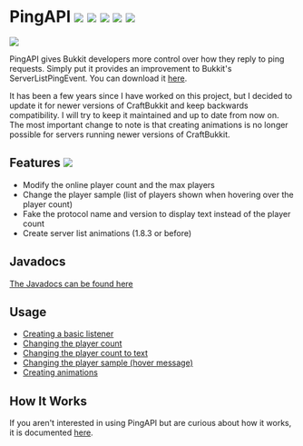 # PingAPI [<img src="https://img.shields.io/badge/minecraft-1.14.1-important.svg">](README.md) [<img src="https://img.shields.io/badge/craftbukkit-1.7.5%20--%201.14.1-critical.svg">](README.md) [<img src="https://img.shields.io/badge/release-v1.3.1-blue.svg">](README.md) [<img src="https://img.shields.io/badge/license-MIT-blue.svg">](https://github.com/henry-anderson/PingAPI/blob/master/LICENSE) [<img src="https://img.shields.io/spiget/downloads/3829.svg?color=blue">](https://www.spigotmc.org/resources/pingapi.3829/)

[<img src="https://i.imgur.com/CZm3X3M.gif">](README.md)

PingAPI gives Bukkit developers more control over how they reply to ping requests. Simply put it provides an improvement to Bukkit's ServerListPingEvent. You can download it [here](http://www.spigotmc.org/resources/pingapi.3829/).

It has been a few years since I have worked on this project, but I decided to update it for newer versions of CraftBukkit and keep backwards compatibility. I will try to keep it maintained and up to date from now on. The most important change to note is that creating animations is no longer possible for servers running newer versions of CraftBukkit.

## Features [<img src="https://img.shields.io/badge/animations-1.7.5%20--%201.8.3-blueviolet.svg">](README.md)
- Modify the online player count and the max players
- Change the player sample (list of players shown when hovering over the player count)
- Fake the protocol name and version to display text instead of the player count
- Create server list animations (1.8.3 or before)

## Javadocs
[The Javadocs can be found here](http://henry-anderson.github.io/PingAPI/)

## Usage
- [Creating a basic listener](usage/listener.md)
- [Changing the player count](usage/player_count.md)
- [Changing the player count to text](usage/player_count_to_text.md)
- [Changing the player sample (hover message)](usage/player_sample.md)
- [Creating animations](usage/animations.md)

## How It Works
If you aren't interested in using PingAPI but are curious about how it works, it is documented [here](https://github.com/henry-anderson/PingAPI/tree/master/PingAPI/src/org/henrya/pingapi#pingapi).
